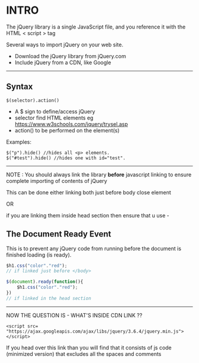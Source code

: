 # INTRO
The jQuery library is a single JavaScript file, and you reference it with the HTML < script > tag

Several ways to import jQuery on your web site.
- Download the jQuery library from jQuery.com
- Include jQuery from a CDN, like Google
---

## Syntax

    $(selector).action()

- A $ sign to define/access jQuery
- selector find HTML elements eg
https://www.w3schools.com/jquery/trysel.asp
- action() to be performed on the element(s)

Examples:

    $("p").hide() //hides all <p> elements.
    $("#test").hide() //hides one with id="test".

---

NOTE : You should always link the library **before** javascript linking to ensure complete importing of contents of jQuery

This can be done either linking both just before body close element 

OR

if you are linking them inside head section then ensure that u use - 

## The Document Ready Event
This is to prevent any jQuery code from running before the document is finished loading (is ready).

``` javascript
$h1.css("color"."red");
// if linked just before </body>

$(document).ready(function(){
    $h1.css("color"."red"); 
})
// if linked in the head section
```
---

NOW THE QUESTION IS - WHAT'S INSIDE CDN LINK ?? 

    <script src= "https://ajax.googleapis.com/ajax/libs/jquery/3.6.4/jquery.min.js"> 
    </script>

If you head over this link than you will find that it consists of js code (minimized version) that excludes all the spaces and comments